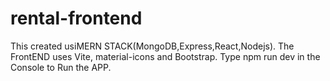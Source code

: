 # rental-frontend
This
created usiMERN STACK(MongoDB,Express,React,Nodejs).
The FrontEND uses Vite, material-icons and Bootstrap.
Type npm run dev in the Console to Run the APP.

